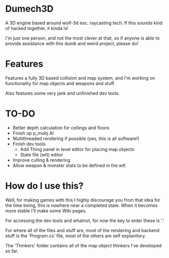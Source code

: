 # Dumech3D

A 3D engine based around wolf-3d esc. raycasting tech. If this sounds kind of hacked together, it kinda is!

I'm just one person, and not the most clever at that, so if anyone is able to provide assistance with this dumb and weird project, please do!

# Features

Features a fully 3D based collision and map system, and I'm working on functionality for map objects and weapons and stuff.

Also features some very jank and unfinished dev tools.

# TO-DO

* Better depth calculation for ceilings and floors
* Finish up p_mobj AI
* Multithreaded rendering if possible (yes, this is all software!)
* Finish dev tools
	* Add Thing panel in level editor for placing map objects
	* State file (wtt) editor
* Improve culling & rendering
* Allow weapon & monster stats to be defined in the wtt

# How do I use this?

Well, for making games with this I highly discourage you from that idea for the time being, this is nowhere near a completed state.
When it becomes more stable I'll make some Wiki pages.

For accessing the dev tools and whatnot, for now the key to enter these is '.'

For where all of the files and stuff are, most of the rendering and backend stuff is the 'Program.cs' file, most of the others are
self explanitory.

The 'Thinkers' folder contains all of the map object thinkers I've developed so far.
